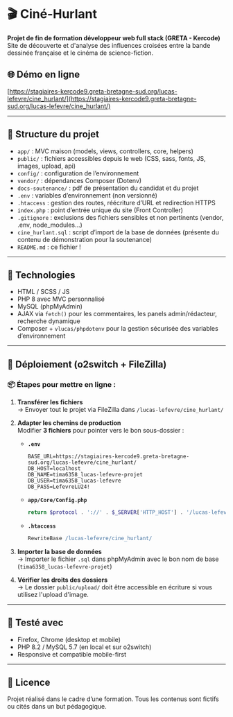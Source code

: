 # 🎬 Ciné-Hurlant

**Projet de fin de formation développeur web full stack (GRETA - Kercode)**  
Site de découverte et d'analyse des influences croisées entre la bande dessinée française et le cinéma de science-fiction.

## 🌐 Démo en ligne

[https://stagiaires-kercode9.greta-bretagne-sud.org/lucas-lefevre/cine_hurlant/](https://stagiaires-kercode9.greta-bretagne-sud.org/lucas-lefevre/cine_hurlant/)

---

## 📁 Structure du projet

- `app/` : MVC maison (models, views, controllers, core, helpers)
- `public/` : fichiers accessibles depuis le web (CSS, sass, fonts, JS, images, upload, api)
- `config/` : configuration de l’environnement
- `vendor/` : dépendances Composer (Dotenv)
- `docs-soutenance/` : pdf de présentation du candidat et du projet
- `.env` : variables d’environnement (non versionné)
- `.htaccess` : gestion des routes, réécriture d’URL et redirection HTTPS
- `index.php` : point d’entrée unique du site (Front Controller)
- `.gitignore` : exclusions des fichiers sensibles et non pertinents (vendor, .env, node_modules...)
- `cine_hurlant.sql` : script d’import de la base de données (présente du contenu de démonstration pour la soutenance)
- `README.md` : ce fichier !

---

## 🔧 Technologies

- HTML / SCSS / JS
- PHP 8 avec MVC personnalisé
- MySQL (phpMyAdmin)
- AJAX via `fetch()` pour les commentaires, les panels admin/rédacteur, recherche dynamique
- Composer + `vlucas/phpdotenv` pour la gestion sécurisée des variables d’environnement

---

## 🚀 Déploiement (o2switch + FileZilla)

### 📦 Étapes pour mettre en ligne :

1. **Transférer les fichiers**  
   → Envoyer tout le projet via FileZilla dans `/lucas-lefevre/cine_hurlant/`

2. **Adapter les chemins de production**  
   Modifier **3 fichiers** pour pointer vers le bon sous-dossier :

   - **`.env`**
     ```env
     BASE_URL=https://stagiaires-kercode9.greta-bretagne-sud.org/lucas-lefevre/cine_hurlant/
     DB_HOST=localhost
     DB_NAME=tima6358_lucas-lefevre-projet
     DB_USER=tima6358_lucas-lefevre
     DB_PASS=LefevreLU24!
     ```

   - **`app/Core/Config.php`**
     ```php
     return $protocol . '://' . $_SERVER['HTTP_HOST'] . '/lucas-lefevre/cine_hurlant';
     ```

   - **`.htaccess`**
     ```apache
     RewriteBase /lucas-lefevre/cine_hurlant/
     ```

3. **Importer la base de données**  
   → Importer le fichier `.sql` dans phpMyAdmin avec le bon nom de base (`tima6358_lucas-lefevre-projet`)

4. **Vérifier les droits des dossiers**  
   → Le dossier `public/upload/` doit être accessible en écriture si vous utilisez l'upload d'image.

---

## 🧪 Testé avec

- Firefox, Chrome (desktop et mobile)
- PHP 8.2 / MySQL 5.7 (en local et sur o2switch)
- Responsive et compatible mobile-first

---

## 📄 Licence

Projet réalisé dans le cadre d’une formation. Tous les contenus sont fictifs ou cités dans un but pédagogique.
